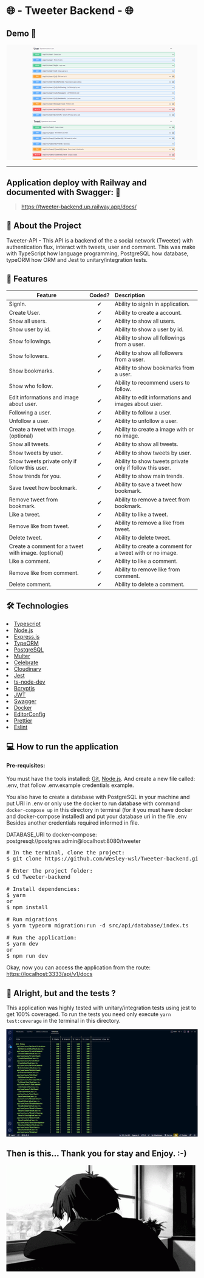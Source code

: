 # 🌐 - Tweeter Backend - 🌐

## Demo 📸

<p align='center'> <img src='.github/assets/Tweeter-swagger.png'/></p>

<hr/>

## Application deploy with Railway and documented with Swagger: :dash:

> https://tweeter-backend.up.railway.app/docs/

## 📖 About the Project

Tweeter-API - This API is a backend of the a social network (Tweeter) with authentication flux, interact with tweets, user and comment. This was make with TypeScript how language programming, PostgreSQL how database, typeORM how ORM and Jest to unitary/integration tests.

## 📗 Features

| Feature  |  Coded?       | Description  |
|----------|:-------------:|:-------------|
| SignIn. | &#10004; | Ability to signIn in application. |
| Create User. | &#10004; | Ability to create a account. |
| Show all users. | &#10004; | Ability to show all users. |
| Show user by id. | &#10004; | Ability to show a user by id.  |
| Show followings. | &#10004; | Ability to show all followings from a user. |
| Show followers. | &#10004; | Ability to show all followers from a user.  |
| Show bookmarks. | &#10004; | Ability to show bookmarks from a user. |
| Show who follow. | &#10004; | Ability to recommend users to follow. |
| Edit informations and image about user. | &#10004; | Ability to edit informations and images about user. |
| Following a user. | &#10004; | Ability to follow a user. |
| Unfollow a user. | &#10004; | Ability to unfollow a user.  |
| Create a tweet with image. (optional) | &#10004; | Ability to create a image with or no image. |
| Show all tweets. | &#10004; | Ability to show all tweets. |
| Show tweets by user. | &#10004; | Ability to show tweets by user. |
| Show tweets private only if follow this user. | &#10004; | Ability to show tweets private only if follow this user. |
| Show trends for you. | &#10004; | Ability to show main trends. |
| Save tweet how bookmark. | &#10004; | Ability to save a tweet how bookmark. |
| Remove tweet from bookmark. | &#10004; | Ability to remove a tweet from bookmark. |
| Like a tweet. | &#10004; | Ability to like a tweet.  |
| Remove like from tweet. | &#10004; | Ability to remove a like from tweet. |
| Delete tweet. | &#10004; | Ability to delete tweet. |
| Create a comment for a tweet with image. (optional) | &#10004; | Ability to create a comment for a tweet with or no image. |
| Like a comment. | &#10004; | Ability to like a comment. |
| Remove like from comment. | &#10004; | Ability to remove like from comment. |
| Delete comment. | &#10004; | Ability to delete a comment.  |

## 🛠 Technologies

<li><a href="https://www.typescriptlang.org">Typescript</a></li>
<li><a href="https://nodejs.org/en/">Node.js</a></li>
<li><a href="https://expressjs.com">Express.js</a></li>
<li><a href="https://typeorm.io">TypeORM</a></li>
<li><a href="https://www.postgresql.org">PostgreSQL</a></li>
<li><a href="https://www.npmjs.com/package/multer">Multer</a></li>
<li><a href="https://github.com/arb/celebrate">Celebrate</a></li>
<li><a href="https://cloudinary.com">Cloudinary</a></li>
<li><a href="https://jestjs.io">Jest</a></li>
<li><a href="https://www.npmjs.com/package/ts-node-dev">ts-node-dev</a></li>
<li><a href="https://www.npmjs.com/package/bcryptjs">Bcryptjs</a></li>
<li><a href="https://jwt.io">JWT</a></li>
<li><a href="https://swagger.io">Swagger</a></li>
<li><a href="https://www.docker.com">Docker</a></li>
<li><a href="https://editorconfig.org">EditorConfig</a></li>
<li><a href="https://prettier.io">Prettier</a></li>
<li><a href="https://eslint.org">Eslint</a></li>

## 💻 How to run the application

#### Pre-requisites:
You must have the tools installed:  <a href="https://git-scm.com">Git</a>, <a href="https://nodejs.org/en/">Node.js</a>. And create a new file called: .env, that follow .env.example credentials example.

You also have to create a database with PostgreSQL in your machine and put URI in .env or only use the docker to run database with command ```docker-compose up``` in this directory in terminal (for it you must have docker and docker-compose installed) and put your database uri in the file .env Besides another credentials required informed in file.

DATABASE_URI to docker-compose: postgresql://postgres:admin@localhost:8080/tweeter

<pre>
# In the terminal, clone the project:
$ git clone https://github.com/Wesley-wsl/Tweeter-backend.git

# Enter the project folder:
$ cd Tweeter-backend

# Install dependencies:
$ yarn
or
$ npm install

# Run migrations
$ yarn typeorm migration:run -d src/api/database/index.ts

# Run the application:
$ yarn dev
or
$ npm run dev
</pre>

Okay, now you can access the application from the route:  <a href="https://localhost:3333/api/v1/docs">https://localhost:3333/api/v1/docs</a>


## 🧪 Alright, but and the tests ?

This application was highly tested with unitary/integration tests using jest to get 100% coveraged. To run the tests you need only execute ```yarn test:coverage``` in the terminal in this directory.

<img src='.github/assets/Tweeter-tests.png'/>


## Then is this... Thank you for stay and Enjoy. :-)

<img src='.github/assets/End.gif'/>
